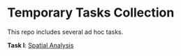 # Temporary Tasks Collection
This repo includes several ad hoc tasks.</br>

**Task I**: [Spatial Analysis](https://github.com/Coalin/Temporary-Tasks-Collection/blob/master/Spatial%20Analysis.R)</br>
